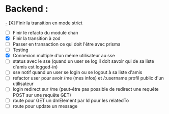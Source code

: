 # Backend :
[-](-.md) [X] Finir la transition en mode strict
- [ ] Finir le refacto du module chan
- [X] Finir la transition à zod
- [ ] Passer en transaction ce qui doit l'être avec prisma
- [ ] Testing
- [X] Connexion multiple d'un même utilisateur au sse
- [ ] status avec le sse (quand un user se log il doit savoir qui de sa liste d'amis est logged-in)
- [ ] sse notif quand un user se login ou se logout à sa liste d'amis
- [ ] refactor user pour avoir /me (mes infos) et /:username profil public d'un utilisateur
- [ ] login redirect sur /me (peut-être pas possible de redirect une requête POST sur une requête GET)
- [ ] route pour GET un dmElement par Id pour les relatedTo
- [ ] route pour update un message
